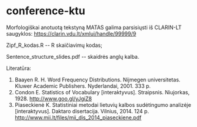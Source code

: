 # conference-ktu

Morfologiškai anotuotą tekstyną MATAS galima parsisiųsti iš CLARIN-LT saugyklos:
https://clarin.vdu.lt/xmlui/handle/99999/9

Zipf_R_kodas.R -- R skaičiavimų kodas;

Sentence_structure_slides.pdf -- skaidrės anglų kalba.

Literatūra:
1) Baayen R. H. Word Frequency Distributions. Nijmegen universitetas. Kluwer Academic
   Publishers. Nyderlandai, 2001. 333 p.
2) Condon E. Statistics of Vocabulary [interaktyvus]. Straipsnis. Niujorkas, 1928. http://www.goo.gl/yJgiZ8
3) Piaseckienė K. Statistiniai metodai lietuvių kalbos sudėtingumo analizėje [interaktyvus]. 
   Daktaro disertacija. Vilnius, 2014. 124 p. http://www.mii.lt/files/mii_dis_2014_piaseckiene.pdf
